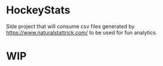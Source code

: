 # HockeyStats
Side project that will consume csv files generated by https://www.naturalstattrick.com/ to be used for fun analytics.

# WIP
